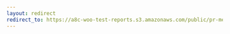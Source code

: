 ```yaml
---
layout: redirect
redirect_to: https://a8c-woo-test-reports.s3.amazonaws.com/public/pr-merge/43999/api/index.html
---
```

